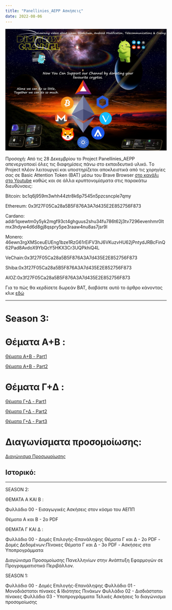 ```yaml
---
title: "Panellinies_AEPP Ασκήσεις"
date: 2022-08-06
---
```

![](/img/brave.png)

Προσοχή: Από τις 28 Δεκεμβρίου το Project Panellinies_AEPP απενεργοποιεί όλες τις διαφημίσεις πάνω στο εκπαιδευτικό υλικό.
 Τo Project πλέον λειτουργεί και υποστηρίζεται αποκλειστικά από τις χορηγίες σας σε Basic Attention Token (BAT) μέσω του Brave Browser [στο κανάλι στο Youtube](https://www.youtube.com/LinuxOSblog/) καθώς και σε άλλα κρυπτονομίσματα στις παρακάτω διευθύνσεις:
 
Bitcoin: bc1q6j959m3whh44ztr8k6p7545n5pzcsncple7qmy

Ethereum: 0x3f27F05Ca28a5B5F876A3A7d435E2E852756F873

Cardano:  addr1qxewtm0y5yk2mgf93ct4ghguus2shu34fu786t62j3tv7296evenhmr0ltmx3hdyw4d6d8gj8qspry5pe3raaw4nu8as7jsr9l

Monero: 46ewn3rgXMSceuEUEng1bze1RzG61rEiFV3hJ6VKuzvHU62jPntydJRBcFinQ62Pad8AvdoX9YbQcY5HKX3Cr3UQPkhiQ4L

VeChain:0x3f27F05Ca28a5B5F876A3A7d435E2E852756F873

Shiba:0x3f27F05Ca28a5B5F876A3A7d435E2E852756F873

AIOZ:0x3f27F05Ca28a5B5F876A3A7d435E2E852756F873

Για το πώς θα κερδίσετε δωρεάν BAT, διαβάστε αυτό το άρθρο κάνοντας κλικ [εδώ](https://cerebrux.net/2021/02/25/brave-bat-token/)





____


# Season 3:

# Θέματα Α+Β :
 [ Θέματα Α+Β - Part1](/PDFs/askhseisA+B/panellinies_aepp_a+b_1.pdf)

 [Θέματα Α+Β - Part2](/PDFs/askhseisA+B/panellinies_aepp_a+b_1.pdf)


# Θέματα Γ+Δ :
[Θέματα Γ+Δ - Part1](/PDFs/askhseisG+D/panellinies_aepp_g+d_1.pdf)

 [Θέματα Γ+Δ - Part2](/PDFs/askhseisG+D/panellinies_aepp_g+d_2.pdf)

 [Θέματα Γ+Δ - Part3](/PDFs/askhseisG+D/panellinies_aepp_g+d_3.pdf)

# Διαγωνίσματα προσομοίωσης:

 [Διαγώνισμα Προσωμοίωσης ](/PDFs/askhseisG+D/test1.pdf)





## Iστορικό:
____

SEASON 2:

ΘΕΜΑΤΑ Α ΚΑΙ Β :


Φυλλάδιο 00 - Εισαγωγικές Ασκήσεις στον κόσμο του ΑΕΠΠ
 
Θέματα Α και Β - 2ο PDF
 
 
ΘΕΜΑΤΑ Γ ΚΑΙ Δ :
 
Φυλλάδιο 00 - Δομές Επιλογής-Επανάληψης
Θέματα Γ και Δ - 2ο PDF - Δομές Δεδομένων:Πίνακες
Θέματα Γ και Δ - 3o PDF - Ασκήσεις στα Υποπρογράμματα

Διαγώνισμα Προσομοίωσης Πανελληνίων στην Ανάπτυξη Εφαρμογών σε Προγραμματιστικό Περιβάλλον.





SEASON 1: 

Φυλλάδιο 00 - Δομές Επιλογής-Επανάληψης 
Φυλλάδιο 01 - Μονοδιάστατοι πίνακες & Ιδιότητες Πινάκων
Φυλλάδιο 02 - Δισδιάστατοι πίνακες 
Φυλλάδιο 03 - Υποπρογράμματα
Τελικές Ασκήσεις 
1ο διαγώνισμα προσομοίωσης

